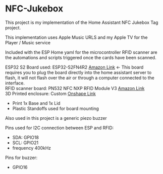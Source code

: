 # NFC-Jukebox

This project is my implementation of the Home Assistant NFC Jukebox Tag project.

This implementation uses Apple Music URLS and my Apple TV for the Player / Music service

Included with the ESP Home yaml for the microcontroller RFID scanner are the automations and scripts triggered once the cards have been scanned.

ESP32 S2 Board used: ESP32-S2FN4R2 [Amazon Link](https://www.amazon.com/dp/B0B28LMBKD?ref=ppx_yo2ov_dt_b_product_details&th=1) <- This board requires you to plug the board directly into the home assistant server to flash, it will not flash over the air or through a computer connected to the interface.\
RFID scanner board: PN532 NFC NXP RFID Module V3 [Amazon Link](https://www.amazon.com/dp/B01I1J17LC?psc=1&ref=ppx_yo2ov_dt_b_product_details)\
3D Printed enclosure: Custom [Onshape Link](https://cad.onshape.com/documents/ec66925a9cd6c534a0f8a11c/w/35f4ecaeaa0d44f1f4ac2f7e/e/4fb00e4a5a71fa35d0e48957?renderMode=0&uiState=666202da0030f31e6bcef69d)
 - Print 1x Base and 1x Lid
 - Plastic Standoffs used for board mounting
   
Also used in this project is a generic piezo buzzer

Pins used for I2C connection between ESP and RFID:
 - SDA: GPIO18
 - SCL: GPIO21
 - frequency 400kHz

Pins for buzzer:
 - GPIO16
